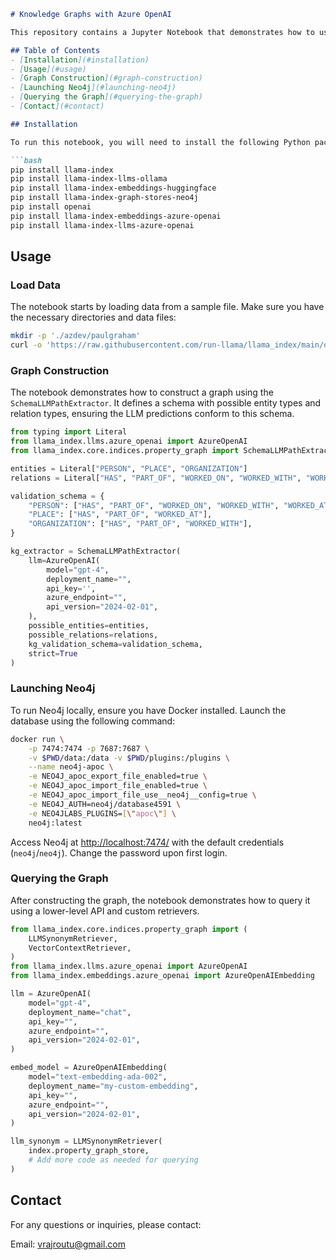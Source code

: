 ```markdown
# Knowledge Graphs with Azure OpenAI

This repository contains a Jupyter Notebook that demonstrates how to use Neo4j and Azure OpenAI to build a property graph. Specifically, it showcases the use of the `SchemaLLMPathExtractor` to construct a graph with a predefined schema, limiting the predictions of the Large Language Model (LLM) to the specified schema.

## Table of Contents
- [Installation](#installation)
- [Usage](#usage)
- [Graph Construction](#graph-construction)
- [Launching Neo4j](#launching-neo4j)
- [Querying the Graph](#querying-the-graph)
- [Contact](#contact)

## Installation

To run this notebook, you will need to install the following Python packages:

```bash
pip install llama-index
pip install llama-index-llms-ollama
pip install llama-index-embeddings-huggingface
pip install llama-index-graph-stores-neo4j
pip install openai
pip install llama-index-embeddings-azure-openai
pip install llama-index-llms-azure-openai
```

## Usage

### Load Data

The notebook starts by loading data from a sample file. Make sure you have the necessary directories and data files:

```bash
mkdir -p './azdev/paulgraham'
curl -o 'https://raw.githubusercontent.com/run-llama/llama_index/main/docs/docs/examples/data/paul_graham/paul_graham_essay.txt' -O 'data/paul_graham/paul_graham_essay.txt'
```

### Graph Construction

The notebook demonstrates how to construct a graph using the `SchemaLLMPathExtractor`. It defines a schema with possible entity types and relation types, ensuring the LLM predictions conform to this schema.

```python
from typing import Literal
from llama_index.llms.azure_openai import AzureOpenAI
from llama_index.core.indices.property_graph import SchemaLLMPathExtractor

entities = Literal["PERSON", "PLACE", "ORGANIZATION"]
relations = Literal["HAS", "PART_OF", "WORKED_ON", "WORKED_WITH", "WORKED_AT"]

validation_schema = {
    "PERSON": ["HAS", "PART_OF", "WORKED_ON", "WORKED_WITH", "WORKED_AT"],
    "PLACE": ["HAS", "PART_OF", "WORKED_AT"],
    "ORGANIZATION": ["HAS", "PART_OF", "WORKED_WITH"],
}

kg_extractor = SchemaLLMPathExtractor(
    llm=AzureOpenAI(
        model="gpt-4",
        deployment_name="",
        api_key='',
        azure_endpoint="",
        api_version="2024-02-01",
    ),
    possible_entities=entities,
    possible_relations=relations,
    kg_validation_schema=validation_schema,
    strict=True
)
```

### Launching Neo4j

To run Neo4j locally, ensure you have Docker installed. Launch the database using the following command:

```bash
docker run \
    -p 7474:7474 -p 7687:7687 \
    -v $PWD/data:/data -v $PWD/plugins:/plugins \
    --name neo4j-apoc \
    -e NEO4J_apoc_export_file_enabled=true \
    -e NEO4J_apoc_import_file_enabled=true \
    -e NEO4J_apoc_import_file_use__neo4j__config=true \
    -e NEO4J_AUTH=neo4j/database4591 \
    -e NEO4JLABS_PLUGINS=[\"apoc\"] \
    neo4j:latest
```

Access Neo4j at [http://localhost:7474/](http://localhost:7474/) with the default credentials (`neo4j`/`neo4j`). Change the password upon first login.

### Querying the Graph

After constructing the graph, the notebook demonstrates how to query it using a lower-level API and custom retrievers.

```python
from llama_index.core.indices.property_graph import (
    LLMSynonymRetriever,
    VectorContextRetriever,
)
from llama_index.llms.azure_openai import AzureOpenAI
from llama_index.embeddings.azure_openai import AzureOpenAIEmbedding

llm = AzureOpenAI(
    model="gpt-4",
    deployment_name="chat",
    api_key="",
    azure_endpoint="",
    api_version="2024-02-01",
)

embed_model = AzureOpenAIEmbedding(
    model="text-embedding-ada-002",
    deployment_name="my-custom-embedding",
    api_key="",
    azure_endpoint="",
    api_version="2024-02-01",
)

llm_synonym = LLMSynonymRetriever(
    index.property_graph_store,
    # Add more code as needed for querying
)
```

## Contact

For any questions or inquiries, please contact:

Email: vrajroutu@gmail.com
```
